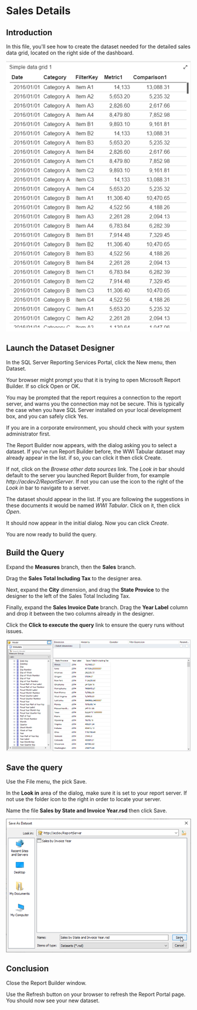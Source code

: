 # Sales Details

## Introduction

In this file, you'll see how to create the dataset needed for the detailed sales data grid, located on the right side of the dashboard.

![Sales Details](../images/sales-dashboard-demo-simple-data-grid.png)

## Launch the Dataset Designer

In the SQL Server Reporting Services Portal, click the New menu, then Dataset.

Your browser might prompt you that it is trying to open Microsoft Report Builder. If so click Open or OK.

You may be prompted that the report requires a connection to the report server, and warns you the connection may not be secure. This is typically the case when you have SQL Server installed on your local development box, and you can safely click Yes.

If you are in a corporate environment, you should check with your system administrator first.

The Report Builder now appears, with the dialog asking you to select a dataset. If you've run Report Builder before, the WWI Tabular dataset may already appear in the list. if so, you can click it then click Create.

If not, click on the _Browse other data sources_ link. The _Look in_ bar should default to the server you launched Report Builder from, for example _http://acdev2/ReportServer_. If not you can use the icon to the right of the _Look in_ bar to navigate to a server.

The dataset should appear in the list. If you are following the suggestions in these documents it would be named _WWI Tabular_. Click on it, then click _Open_.

It should now appear in the initial dialog. Now you can click _Create_.

You are now ready to build the query.

## Build the Query

Expand the **Measures** branch, then the **Sales** branch.

Drag the **Sales Total Including Tax** to the designer area.

Next, expand the **City** dimension, and drag the **State Provice** to the designer to the left of the Sales Total Including Tax.

Finally, expand the **Sales Invoice Date** branch. Drag the **Year Label** column and drop it between the two columns already in the designer.

Click the **Click to execute the query** link to ensure the query runs without issues.

![Sales by State and Invoice Year](../images/sales-by-state-invoice-year-01.png)

## Save the query

Use the File menu, the pick Save.

In the **Look in** area of the dialog, make sure it is set to your report server. If not use the folder icon to the right in order to locate your server.

Name the file **Sales by State and Invoice Year.rsd** then click Save.

![Sales by State and Invoice Year Save as](../images/sales-by-state-invoice-year-02.png)

## Conclusion

Close the Report Builder window.

Use the Refresh button on your browser to refresh the Report Portal page. You should now see your new dataset.
